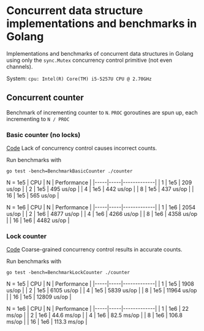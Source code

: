 # Concurrent data structure implementations and benchmarks in Golang

Implementations and benchmarks of concurrent data structures in Golang using
only the `sync.Mutex` concurrency control primitive (not even channels).

System: `cpu: Intel(R) Core(TM) i5-5257U CPU @ 2.70GHz`

## Concurrent counter

Benchmark of incrementing counter to `N`. `PROC` goroutines are spun up, each incrementing to `N / PROC`

### Basic counter (no locks)
[Code](./counter/basic.go)
Lack of concurrency control causes incorrect counts.

Run benchmarks with
```
go test -bench=BenchmarkBasicCounter ./counter
```

N = 1e5
| CPU | N   | Performance |
|-----|-----|-------------|
| 1   | 1e5 | 209 us/op   |
| 2   | 1e5 | 495 us/op   |
| 4   | 1e5 | 442 us/op   |
| 8   | 1e5 | 437 us/op   |
| 16  | 1e5 | 565 us/op   |

N = 1e6
| CPU | N   | Performance |
|-----|-----|-------------|
| 1   | 1e6 | 2054 us/op  |
| 2   | 1e6 | 4877 us/op  |
| 4   | 1e6 | 4266 us/op  |
| 8   | 1e6 | 4358 us/op  |
| 16  | 1e6 | 4482 us/op  |

### Lock counter
[Code](./counter/lock_counter.go)
Coarse-grained concurrency control results in accurate counts.

Run benchmarks with
```
go test -bench=BenchmarkLockCounter ./counter
```

N = 1e5
| CPU | N   | Performance |
|-----|-----|-------------|
| 1   | 1e5 | 1908  us/op  |
| 2   | 1e5 | 6105  us/op  |
| 4   | 1e5 | 5839  us/op  |
| 8   | 1e5 | 11964 us/op |
| 16  | 1e5 | 12809 us/op |

N = 1e6
| CPU | N   | Performance |
|-----|-----|-------------|
| 1   | 1e6 | 22    ms/op |
| 2   | 1e6 | 44.6  ms/op |
| 4   | 1e6 | 82.5  ms/op |
| 8   | 1e6 | 106.8 ms/op |
| 16  | 1e6 | 113.3 ms/op |
